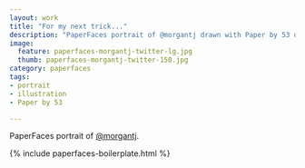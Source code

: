 ```yaml
---
layout: work
title: "For my next trick..."
description: "PaperFaces portrait of @morgantj drawn with Paper by 53 on an iPad."
image: 
  feature: paperfaces-morgantj-twitter-lg.jpg
  thumb: paperfaces-morgantj-twitter-150.jpg
category: paperfaces
tags: 
- portrait
- illustration
- Paper by 53

---
```


PaperFaces portrait of [@morgantj](http://twitter.com/morgantj).

{% include paperfaces-boilerplate.html %}